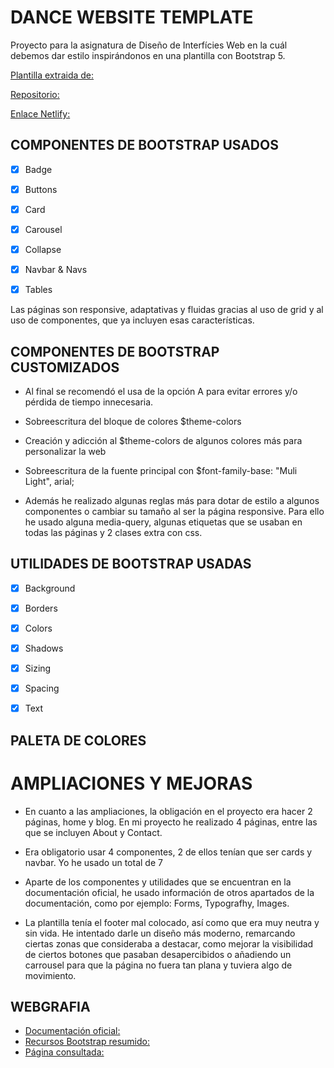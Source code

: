 # DANCE WEBSITE TEMPLATE
Proyecto para la asignatura de Diseño de Interfícies Web en la cuál debemos dar estilo inspirándonos en una plantilla con Bootstrap 5.

 [Plantilla extraida de: ](https://freewebsitetemplates.com/preview/neodance/index.html)

 [Repositorio: ](https://github.com/victoriapelaez/Proyecto-P4Bootstrap)

 [Enlace Netlify: ](https://affectionate-euler-77c821.netlify.app/)


## COMPONENTES DE BOOTSTRAP USADOS

- [x] Badge
- [x] Buttons
- [x] Card
- [x] Carousel
- [x] Collapse
- [x] Navbar & Navs
- [x] Tables


Las páginas son responsive, adaptativas y fluidas gracias al uso de grid y al uso de componentes, que ya incluyen esas características.


## COMPONENTES DE BOOTSTRAP CUSTOMIZADOS

- Al final se recomendó el usa de la opción A para evitar errores y/o pérdida de tiempo innecesaria.

- Sobreescritura del bloque de colores $theme-colors
- Creación y adicción al $theme-colors de algunos colores más para personalizar la web
- Sobreescritura de la fuente principal con $font-family-base: "Muli Light", arial;
- Además he realizado algunas reglas más para dotar de estilo a algunos componentes o cambiar su tamaño al ser la página responsive. Para ello he usado alguna media-query, algunas etiquetas que se usaban en todas las páginas y 2 clases extra con css.



## UTILIDADES DE BOOTSTRAP USADAS

- [x] Background
- [x] Borders
- [x] Colors
- [x] Shadows
- [x] Sizing
- [x] Spacing
- [x] Text


## PALETA DE COLORES


# AMPLIACIONES Y MEJORAS

- En cuanto a las ampliaciones, la obligación en el proyecto era hacer 2 páginas, home y blog.
En mi proyecto he realizado 4 páginas, entre las que se incluyen About y Contact.

- Era obligatorio usar 4 componentes, 2 de ellos tenían que ser cards y navbar. Yo he usado un total de 7 
- Aparte de los componentes y utilidades que se encuentran en la documentación oficial, he usado información de otros apartados
de la documentación, como por ejemplo: Forms, Typografhy, Images.
- La plantilla tenía el footer mal colocado, así como que era muy neutra y sin vida. He intentado darle un diseño más moderno, remarcando ciertas zonas que consideraba a destacar, como mejorar la visibilidad de ciertos botones que pasaban desapercibidos o añadiendo un carrousel para que la página no fuera tan plana y tuviera algo de movimiento.


## WEBGRAFIA

- [Documentación oficial: ](https://getbootstrap.com/docs/5.1/getting-started/introduction/)
- [Recursos Bootstrap resumido: ](https://bootstrap-cheatsheet.themeselection.com/)
- [Página consultada: ](http://edusi.ingenio.es/ayuntamiento-de-ingenio/inicio/gestion-municipal-representantes/grupo-de-gobierno/bootstrap-grid-tablas-e-imagenes.html)
